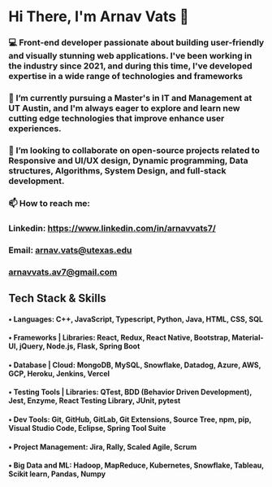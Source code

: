 <div align="left">
<h1 align="left">
  Hi There, I'm Arnav Vats 👋
</h1>
<h3>💻 Front-end developer passionate about building user-friendly and visually stunning web applications. I've been working in the industry since 2021, and during this time, I've developed expertise in a wide range of technologies and frameworks </h3>
<h3>🌱 I’m currently pursuing a Master's in IT and Management at UT Austin, and I'm always eager to explore and learn new cutting edge technologies that improve  enhance user experiences. </h3>
<h3>👯 I’m looking to collaborate on open-source projects related to Responsive and UI/UX design, Dynamic programming, Data structures, Algorithms, System Design, and full-stack development.</h3>

### 📫 How to reach me: 
### Linkedin: https://www.linkedin.com/in/arnavvats7/
### Email: [arnav.vats@utexas.edu](mailto:arnav.vats@utexas.edu)
###        [arnavvats.av7@gmail.com](mailto:arnavvats.av7@gmail.com)

  ## Tech Stack & Skills
<h4> •	Languages: C++, JavaScript, Typescript, Python, Java, HTML, CSS, SQL</h4>
<h4> •	Frameworks | Libraries: React, Redux, React Native, Bootstrap, Material-UI, jQuery, Node.js, Flask, Spring Boot </h4>
<h4> •	Database | Cloud: MongoDB, MySQL, Snowflake, Datadog, Azure, AWS, GCP, Heroku, Jenkins, Vercel<h4>
<h4> •	Testing Tools | Libraries: QTest, BDD (Behavior Driven Development), Jest, Enzyme, React Testing Library, JUnit, pytest<h4>
<h4> •	Dev Tools: Git, GitHub, GitLab, Git Extensions, Source Tree, npm, pip, Visual Studio Code, Eclipse, Spring Tool Suite<h4>
<h4> •	Project Management: Jira, Rally, Scaled Agile, Scrum<h4>
<h4> •	Big Data and ML: Hadoop, MapReduce, Kubernetes, Snowflake, Tableau, Scikit learn, Pandas, Numpy<h4>
</div>

